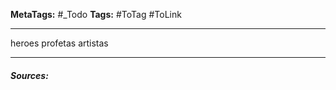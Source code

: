 **MetaTags:** #_Todo
**Tags:** #ToTag #ToLink 
- - -
heroes
profetas
artistas

- - - 
#### ***Sources:***